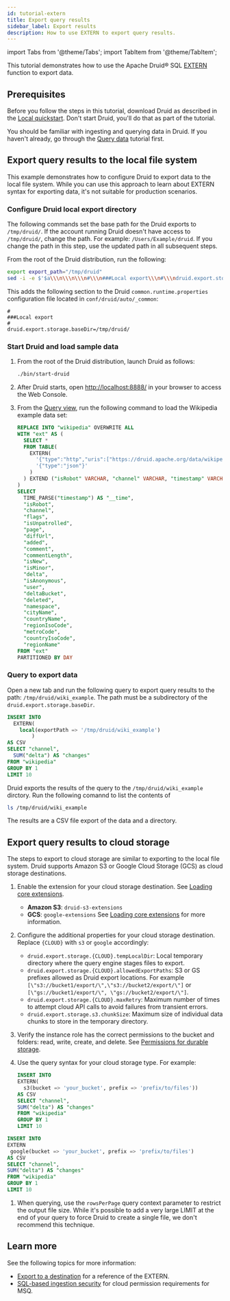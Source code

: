 ```yaml
---
id: tutorial-extern
title: Export query results
sidebar_label: Export results
description: How to use EXTERN to export query results.
---
```


<!--
  ~ Licensed to the Apache Software Foundation (ASF) under one
  ~ or more contributor license agreements.  See the NOTICE file
  ~ distributed with this work for additional information
  ~ regarding copyright ownership.  The ASF licenses this file
  ~ to you under the Apache License, Version 2.0 (the
  ~ "License"); you may not use this file except in compliance
  ~ with the License.  You may obtain a copy of the License at
  ~
  ~   http://www.apache.org/licenses/LICENSE-2.0
  ~
  ~ Unless required by applicable law or agreed to in writing,
  ~ software distributed under the License is distributed on an
  ~ "AS IS" BASIS, WITHOUT WARRANTIES OR CONDITIONS OF ANY
  ~ KIND, either express or implied.  See the License for the
  ~ specific language governing permissions and limitations
  ~ under the License.
  -->

import Tabs from '@theme/Tabs';
import TabItem from '@theme/TabItem';

This tutorial demonstrates how to use the Apache Druid&circledR; SQL [EXTERN](../multi-stage-query/reference.md#extern-function) function to export data.

## Prerequisites

Before you follow the steps in this tutorial, download Druid as described in the [Local quickstart](index.md).
Don't start Druid, you'll do that as part of the tutorial.

You should be familiar with ingesting and querying data in Druid.
If you haven't already, go through the [Query data](../tutorials/tutorial-query.md) tutorial first.

## Export query results to the local file system

This example demonstrates how to configure Druid to export data to the local file system.
While you can use this approach to learn about EXTERN syntax for exporting data, it's not suitable for production scenarios.

### Configure Druid local export directory 

The following commands set the base path for the Druid exports to `/tmp/druid/`.
If the account running Druid doesn't have access to `/tmp/druid/`, change the path.
For example: `/Users/Example/druid`.
If you change the path in this step, use the updated path in all subsequent steps.

From the root of the Druid distribution, run the following:

```bash
export export_path="/tmp/druid"
sed -i -e $'$a\\\n\\\n\\\n#\\\n###Local export\\\n#\\\ndruid.export.storage.baseDir='$export_path' conf/druid/auto/_common/common.runtime.properties
```

This adds the following section to the Druid `common.runtime.properties` configuration file located in `conf/druid/auto/_common`:

```
#
###Local export
#
druid.export.storage.baseDir=/tmp/druid/
```

### Start Druid and load sample data

1. From the root of the Druid distribution, launch Druid as follows:

     ```bash
    ./bin/start-druid
     ```
1. After Druid starts, open [http://localhost:8888/](http://localhost:8888/) in your browser to access the Web Console.
1. From the [Query view](http://localhost:8888/unified-console.html#workbench), run the following command to load the Wikipedia example data set:
     ```sql
     REPLACE INTO "wikipedia" OVERWRITE ALL
     WITH "ext" AS (
       SELECT *
       FROM TABLE(
         EXTERN(
           '{"type":"http","uris":["https://druid.apache.org/data/wikipedia.json.gz"]}',
           '{"type":"json"}'
         )
       ) EXTEND ("isRobot" VARCHAR, "channel" VARCHAR, "timestamp" VARCHAR, "flags" VARCHAR, "isUnpatrolled" VARCHAR, "page" VARCHAR, "diffUrl" VARCHAR, "added" BIGINT, "comment" VARCHAR, "commentLength" BIGINT, "isNew" VARCHAR, "isMinor" VARCHAR, "delta" BIGINT, "isAnonymous" VARCHAR, "user" VARCHAR, "deltaBucket" BIGINT, "deleted" BIGINT, "namespace" VARCHAR, "cityName" VARCHAR, "countryName" VARCHAR, "regionIsoCode" VARCHAR, "metroCode" BIGINT, "countryIsoCode" VARCHAR, "regionName" VARCHAR)
     )
     SELECT
       TIME_PARSE("timestamp") AS "__time",
       "isRobot",
       "channel",
       "flags",
       "isUnpatrolled",
       "page",
       "diffUrl",
       "added",
       "comment",
       "commentLength",
       "isNew",
       "isMinor",
       "delta",
       "isAnonymous",
       "user",
       "deltaBucket",
       "deleted",
       "namespace",
       "cityName",
       "countryName",
       "regionIsoCode",
       "metroCode",
       "countryIsoCode",
       "regionName"
     FROM "ext"
     PARTITIONED BY DAY
     ```

### Query to export data

Open a new tab and run the following query to export query results to the path:
`/tmp/druid/wiki_example`.
The path must be a subdirectory of the `druid.export.storage.baseDir`.


```sql
INSERT INTO
  EXTERN(
    local(exportPath => '/tmp/druid/wiki_example')
        )
AS CSV
SELECT "channel",
  SUM("delta") AS "changes"
FROM "wikipedia"
GROUP BY 1
LIMIT 10
```

Druid exports the results of the query to the `/tmp/druid/wiki_example` dirctory.
Run the following comannd to list the contents of 

```bash
ls /tmp/druid/wiki_example
```

The results are a CSV file export of the data and a directory.

## Export query results to cloud storage

The steps to export to cloud storage are similar to exporting to the local file system.
Druid supports Amazon S3 or Google Cloud Storage (GCS) as cloud storage destinations.

1. Enable the extension for your cloud storage destination. See [Loading core extensions](../configuration/extensions.md#loading-core-extensions).
   - **Amazon S3**: `druid-s3-extensions`
   - **GCS**: `google-extensions`
  See [Loading core extensions](../configuration/extensions.md#loading-core-extensions) for more information.
1. Configure the additional properties for your cloud storage destination. Replace `{CLOUD}` with `s3` or `google` accordingly:
   - `druid.export.storage.{CLOUD}.tempLocalDir`:  Local temporary directory where the query engine stages files to export.
   - `druid.export.storage.{CLOUD}.allowedExportPaths`: S3 or GS prefixes allowed as Druid export locations. For example `[\"s3://bucket1/export/\",\"s3://bucket2/export/\"]` or `[\"gs://bucket1/export/\", \"gs://bucket2/export/\"]`.
   - `druid.export.storage.{CLOUD}.maxRetry`: Maximum number of times to attempt cloud API calls to avoid failures from transient errors.
   - `druid.export.storage.s3.chunkSize`: Maximum size of individual data chunks to store in the temporary directory.
1. Verify the instance role has the correct permissions to the bucket and folders: read, write, create, and delete. See [Permissions for durable storage](../multi-stage-query/security.md#permissions-for-durable-storage).
1. Use the query syntax for your cloud storage type. For example:

   <Tabs>

   <TabItem value="1" label="S3">

    ```sql
    INSERT INTO
    EXTERN(
      s3(bucket => 'your_bucket', prefix => 'prefix/to/files'))
    AS CSV
    SELECT "channel",
    SUM("delta") AS "changes"
    FROM "wikipedia"
    GROUP BY 1
    LIMIT 10
    ```

  </TabItem>

   <TabItem value="2" label="GCS">

   ```sql
   INSERT INTO
   EXTERN
    google(bucket => 'your_bucket', prefix => 'prefix/to/files')
   AS CSV
   SELECT "channel",
   SUM("delta") AS "changes"
   FROM "wikipedia"
   GROUP BY 1
   LIMIT 10
   ``` 

   </TabItem>

   </Tabs>

1. When querying, use the `rowsPerPage` query context parameter to restrict the output file size. While it's possible to add a very large LIMIT at the end of your query to force Druid to create a single file, we don't recommend this technique.

## Learn more

See the following topics for more information:

* [Export to a destination](../multi-stage-query/reference.md#extern-to-export-to-a-destination) for a reference of the EXTERN.
* [SQL-based ingestion security](../multi-stage-query/security.md/#permissions-for-durable-storage) for cloud permission requirements for MSQ.
